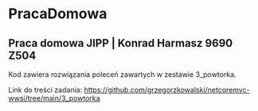 # PracaDomowa
## Praca domowa JIPP | Konrad Harmasz 9690 Z504

Kod zawiera rozwiązania poleceń zawartych w zestawie 3_powtorka.

Link do treści zadania:
https://github.com/grzegorzkowalski/netcoremvc-wwsi/tree/main/3_powtorka
